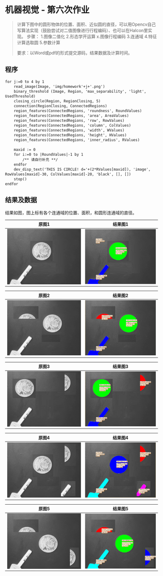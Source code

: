 # 机器视觉 - 第六次作业

> 计算下图中的圆形物体的位置、面积、近似圆的直径，可以用Opencv自己写算法实现（鼓励尝试对二值图像进行行程编码）、也可以在Halcon里实现。
> 步骤：
> 1.图像二值化
> 2.形态学开运算
> x.图像行程编码
> 3.连通域
> 4.特征计算选取圆
> 5.参数计算
>
> 要求：以Word或pdf的形式提交源码，结果数据及计算时间。

## 程序

```
for j:=0 to 4 by 1
    read_image(Image, 'img/homework'+j+'.png')
    binary_threshold (Image, Region, 'max_separability', 'light', UsedThreshold)
    closing_circle(Region, RegionClosing, 5)
    connection(RegionClosing, ConnectedRegions)
    region_features(ConnectedRegions, 'roundness', RoundValues)
    region_features(ConnectedRegions, 'area', AreaValues)
    region_features(ConnectedRegions, 'row', RowValues)
    region_features(ConnectedRegions, 'column', ColValues)
    region_features(ConnectedRegions, 'width', WValues)
    region_features(ConnectedRegions, 'height', HValues)
    region_features(ConnectedRegions, 'inner_radius', RValues)
    
    maxid := 0
    for i:=0 to |RoundValues|-1 by 1
        /** 请自行补充 **/
    endfor
    dev_disp_text('THIS IS CIRCLE! d='+(2*RValues[maxid]), 'image', RowValues[maxid]-30, ColValues[maxid]-20, 'black', [], [])
    stop()
endfor
```

## 结果及数据

结果如图，图上标有各个连通域的位置、面积，和圆形连通域的直径。

| 原图1                  | 结果图1                                         |
| ---------------------- | ----------------------------------------------- |
| ![](img/homework0.png) | <img src="img/result0.png" style="zoom:67%;" /> |

| 原图2                  | 结果图2                                         |
| ---------------------- | ----------------------------------------------- |
| ![](img/homework1.png) | <img src="img/result1.png" style="zoom:67%;" /> |

| 原图3                  | 结果图3                                         |
| ---------------------- | ----------------------------------------------- |
| ![](img/homework2.png) | <img src="img/result2.png" style="zoom:67%;" /> |

| 原图4                  | 结果图4                                         |
| ---------------------- | ----------------------------------------------- |
| ![](img/homework3.png) | <img src="img/result3.png" style="zoom:67%;" /> |

| 原图5                  | 结果图5                                         |
| ---------------------- | ----------------------------------------------- |
| ![](img/homework4.png) | <img src="img/result4.png" style="zoom:67%;" /> |

